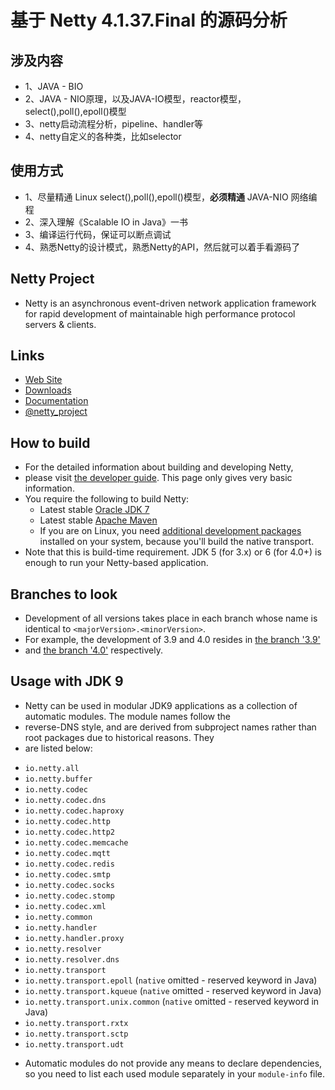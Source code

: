 # 基于 Netty 4.1.37.Final 的源码分析

## 涉及内容
+ 1、JAVA - BIO
+ 2、JAVA - NIO原理，以及JAVA-IO模型，reactor模型，select(),poll(),epoll()模型
+ 3、netty启动流程分析，pipeline、handler等
+ 4、netty自定义的各种类，比如selector
## 使用方式
+ 1、尽量精通 Linux select(),poll(),epoll()模型，**必须精通** JAVA-NIO 网络编程
+ 2、深入理解《Scalable IO in Java》一书
+ 3、编译运行代码，保证可以断点调试
+ 4、熟悉Netty的设计模式，熟悉Netty的API，然后就可以着手看源码了

## Netty Project
+ Netty is an asynchronous event-driven network application framework for rapid development of maintainable high performance protocol servers & clients.
## Links
* [Web Site](http://netty.io/)
* [Downloads](http://netty.io/downloads.html)
* [Documentation](http://netty.io/wiki/)
* [@netty_project](https://twitter.com/netty_project)
## How to build
+ For the detailed information about building and developing Netty, 
+ please visit [the developer guide](http://netty.io/wiki/developer-guide.html).  This page only gives very basic information.
+ You require the following to build Netty:
  * Latest stable [Oracle JDK 7](http://www.oracle.com/technetwork/java/)
  * Latest stable [Apache Maven](http://maven.apache.org/)
  * If you are on Linux, you need [additional development packages](http://netty.io/wiki/native-transports.html) installed on your system, because you'll build the native transport.
+ Note that this is build-time requirement.  JDK 5 (for 3.x) or 6 (for 4.0+) is enough to run your Netty-based application.
## Branches to look
+ Development of all versions takes place in each branch whose name is identical to `<majorVersion>.<minorVersion>`.  
+ For example, the development of 3.9 and 4.0 resides in [the branch '3.9'](https://github.com/netty/netty/tree/3.9) 
+ and [the branch '4.0'](https://github.com/netty/netty/tree/4.0) respectively.
## Usage with JDK 9
+ Netty can be used in modular JDK9 applications as a collection of automatic modules. The module names follow the
+ reverse-DNS style, and are derived from subproject names rather than root packages due to historical reasons. They
+ are listed below:
 * `io.netty.all`
 * `io.netty.buffer`
 * `io.netty.codec`
 * `io.netty.codec.dns`
 * `io.netty.codec.haproxy`
 * `io.netty.codec.http`
 * `io.netty.codec.http2`
 * `io.netty.codec.memcache`
 * `io.netty.codec.mqtt`
 * `io.netty.codec.redis`
 * `io.netty.codec.smtp`
 * `io.netty.codec.socks`
 * `io.netty.codec.stomp`
 * `io.netty.codec.xml`
 * `io.netty.common`
 * `io.netty.handler`
 * `io.netty.handler.proxy`
 * `io.netty.resolver`
 * `io.netty.resolver.dns`
 * `io.netty.transport`
 * `io.netty.transport.epoll` (`native` omitted - reserved keyword in Java)
 * `io.netty.transport.kqueue` (`native` omitted - reserved keyword in Java)
 * `io.netty.transport.unix.common` (`native` omitted - reserved keyword in Java)
 * `io.netty.transport.rxtx`
 * `io.netty.transport.sctp`
 * `io.netty.transport.udt`
+ Automatic modules do not provide any means to declare dependencies, so you need to list each used module separately in your `module-info` file.
